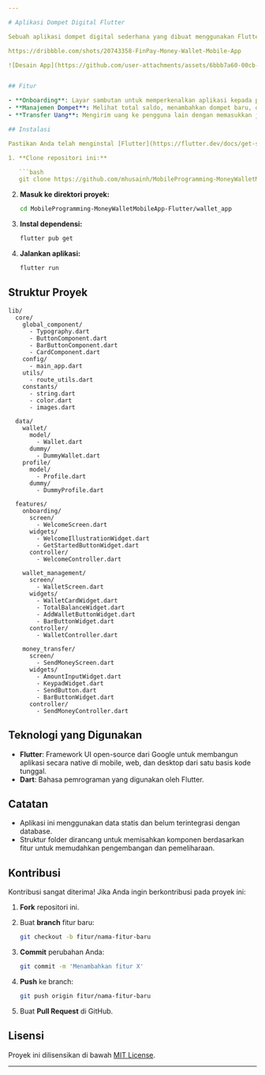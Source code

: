 ```yaml
---

# Aplikasi Dompet Digital Flutter

Sebuah aplikasi dompet digital sederhana yang dibuat menggunakan Flutter. Aplikasi ini memungkinkan pengguna untuk mengelola dompet, melakukan transfer uang, dan fitur lainnya. Saat ini, aplikasi belum terintegrasi dengan database dan menggunakan data statis.

https://dribbble.com/shots/20743358-FinPay-Money-Wallet-Mobile-App

![Desain App](https://github.com/user-attachments/assets/6bbb7a60-00cb-474c-beef-2d2b3bc9cee6)


## Fitur

- **Onboarding**: Layar sambutan untuk memperkenalkan aplikasi kepada pengguna baru.
- **Manajemen Dompet**: Melihat total saldo, menambahkan dompet baru, dan melihat detail dompet.
- **Transfer Uang**: Mengirim uang ke pengguna lain dengan memasukkan jumlah transfer.

## Instalasi

Pastikan Anda telah menginstal [Flutter](https://flutter.dev/docs/get-started/install) di komputer Anda.

1. **Clone repositori ini:**

   ```bash
   git clone https://github.com/mhusainh/MobileProgramming-MoneyWalletMobileApp-Flutter.git
   ```

2. **Masuk ke direktori proyek:**

   ```bash
   cd MobileProgramming-MoneyWalletMobileApp-Flutter/wallet_app
   ```

3. **Instal dependensi:**

   ```bash
   flutter pub get
   ```

4. **Jalankan aplikasi:**

   ```bash
   flutter run
   ```

## Struktur Proyek

```
lib/
  core/
    global_component/
      - Typography.dart 
      - ButtonComponent.dart 
      - BarButtonComponent.dart
      - CardComponent.dart
    config/
      - main_app.dart
    utils/
      - route_utils.dart
    constants/
      - string.dart
      - color.dart
      - images.dart

  data/
    wallet/
      model/
        - Wallet.dart
      dummy/
        - DummyWallet.dart
    profile/
      model/
        - Profile.dart
      dummy/
        - DummyProfile.dart

  features/
    onboarding/
      screen/
        - WelcomeScreen.dart
      widgets/
        - WelcomeIllustrationWidget.dart
        - GetStartedButtonWidget.dart
      controller/
        - WelcomeController.dart

    wallet_management/
      screen/
        - WalletScreen.dart
      widgets/
        - WalletCardWidget.dart
        - TotalBalanceWidget.dart
        - AddWalletButtonWidget.dart
        - BarButtonWidget.dart
      controller/
        - WalletController.dart

    money_transfer/
      screen/
        - SendMoneyScreen.dart
      widgets/
        - AmountInputWidget.dart
        - KeypadWidget.dart
        - SendButton.dart
        - BarButtonWidget.dart
      controller/
        - SendMoneyController.dart
```

## Teknologi yang Digunakan

- **Flutter**: Framework UI open-source dari Google untuk membangun aplikasi secara native di mobile, web, dan desktop dari satu basis kode tunggal.
- **Dart**: Bahasa pemrograman yang digunakan oleh Flutter.

## Catatan

- Aplikasi ini menggunakan data statis dan belum terintegrasi dengan database.
- Struktur folder dirancang untuk memisahkan komponen berdasarkan fitur untuk memudahkan pengembangan dan pemeliharaan.

## Kontribusi

Kontribusi sangat diterima! Jika Anda ingin berkontribusi pada proyek ini:

1. **Fork** repositori ini.
2. Buat **branch** fitur baru:

   ```bash
   git checkout -b fitur/nama-fitur-baru
   ```

3. **Commit** perubahan Anda:

   ```bash
   git commit -m 'Menambahkan fitur X'
   ```

4. **Push** ke branch:

   ```bash
   git push origin fitur/nama-fitur-baru
   ```

5. Buat **Pull Request** di GitHub.

## Lisensi

Proyek ini dilisensikan di bawah [MIT License](LICENSE).

---
```

